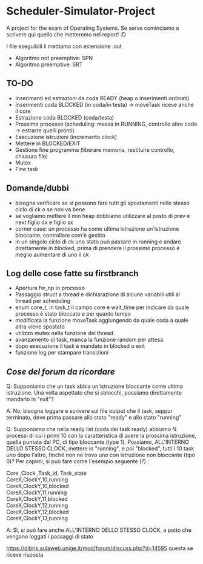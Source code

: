 # Scheduler-Simulator-Project

A project for the exam of Operating Systems.
Se serve cominciamo a scrivere qui quello che metteremo nel report! :D

I file eseguibili li mettiamo con estensione .out

* Algoritmo not preemptive: SPN
* Algoritmo preemptive: SRT

## TO-DO

* Inserimenti ed estrazioni da coda READY (heap o inserimenti ordinati)
* Inserimenti coda BLOCKED (in coda/in testa) -> moveTask riceve anche il core
* Estrazione coda BLOCKED (coda/testa)
* Prossimo processo (scheduling: messa in RUNNING, controllo altre code -> estrarre quelli pronti)
* Esecuzione istruzioni (incremento clock)
* Mettere in BLOCKED/EXIT
* Gestione fine programma (liberare memoria, restituire controllo, chiusura file)
* Mutex
* Fine task

## Domande/dubbi

* bisogna verificare se si possono fare tutti gli spostamenti nello stesso ciclo di ck o se non va bene
* se vogliamo mettere il min heap dobbiamo utilizzare al posto di prev e next figlio dx e figlio sx
* corner case: un processo ha come ultima istruzione un'istruzione bloccante, controllare com'è gestito
* in un singolo ciclo di ck uno stato può passare in running e andare direttamente in blocked, prima di prendere il prossimo processo è meglio aumentare di uno il ck

## Log delle cose fatte su firstbranch

* Apertura fw_np in processo
* Passaggio struct a thread e dichiarazione di alcune variabili utili al thread per scheduling
* enum core_t, in task_t il campo core e wait_time per indicare da quale processo è stato bloccato e per quanto tempo
* modificata la funzione moveTask aggiungendo da quale coda a quale altra viene spostato
* utilizzo mutex nella funzione del thread
* avanzamento di task, manca la funzione random per attesa
* dopo esecuzione il task è mandato in blocked o exit
* funzione log per stampare transizioni

## _Cose del forum da ricordare_

Q: Supponiamo che un task abbia un'istruzione bloccante come ultima istruzione. Una volta aspettato che si sblocchi, possiamo direttamente mandarlo in "exit"?

A: No, bisogna loggare e scrivere sul file output che il task, seppur terminato, deve prima passare allo stato "ready" e allo stato "running"
 
Q: Supponiamo che nella ready list (coda dei task ready) abbiamo N processi di cui i primi 10 con la caratteristica di avere la prossima istruzione, quella puntata dal PC, di tipo bloccante (type 1). Possiamo, ALL'INTERNO DELLO STESSO CLOCK, mettere in "running", e poi "blocked", tutti i 10 task uno dopo l'altro, finché non ne trovo uno con istruzione non bloccante (tipo 0)? Per capirci, si può fare come l'esempio seguente (?) :

Core ,Clock ,Task_id, Task_state\
CoreX,ClockY,10,running\
CoreX,ClockY,10,blocked\
CoreX,ClockY,11,running\
CoreX,ClockY,11,blocked\
CoreX,ClockY,12,running\
CoreX,ClockY,12,blocked\
CoreX,ClockY,13,running

A: Sì, si può fare anche ALL'INTERNO DELLO STESSO CLOCK, a patto che vengano loggati i passaggi di stato

https://dibris.aulaweb.unige.it/mod/forum/discuss.php?d=14595 questa se riceve risposta
